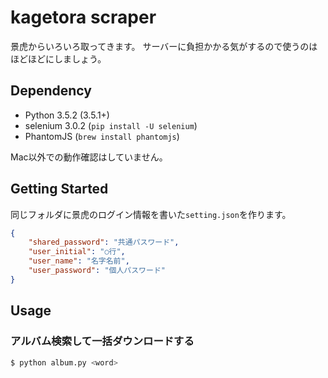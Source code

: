 # kagetora scraper

景虎からいろいろ取ってきます。
サーバーに負担かかる気がするので使うのはほどほどにしましょう。

## Dependency

- Python 3.5.2 (3.5.1+)
- selenium 3.0.2 (`pip install -U selenium`)
- PhantomJS (`brew install phantomjs`)

Mac以外での動作確認はしていません。

## Getting Started

同じフォルダに景虎のログイン情報を書いた`setting.json`を作ります。

```json
{
    "shared_password": "共通パスワード",
    "user_initial": "○行",
    "user_name": "名字名前",
    "user_password": "個人パスワード"
}
```

## Usage

### アルバム検索して一括ダウンロードする

```bash
$ python album.py <word>
```

